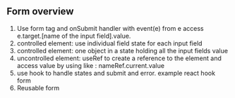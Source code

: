 <h2> Form overview </h2>

1. Use form tag and onSubmit handler with event(e) from e access e.target.[name of the input field].value.
2. controlled element: use individual field state for each input field 
3. controlled element: one object in a state holding all the input fields value
4. uncontrolled element: useRef to create a reference to the element and access value by using like : nameRef.current.value
5. use hook to handle states and submit and error. example react hook form
6. Reusable form